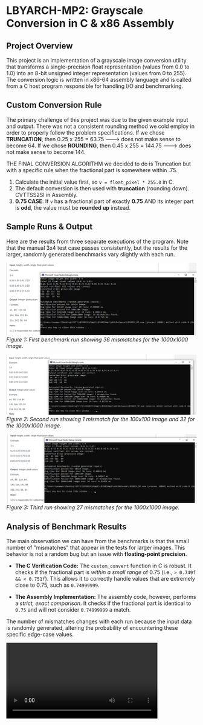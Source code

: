 # LBYARCH-MP2: Grayscale Conversion in C & x86 Assembly

## Project Overview

This project is an implementation of a grayscale image conversion utility that transforms a single-precision float representation (values from 0.0 to 1.0) into an 8-bit unsigned integer representation (values from 0 to 255). The conversion logic is written in x86-64 assembly language and is called from a C host program responsible for handling I/O and benchmarking.

## Custom Conversion Rule

The primary challenge of this project was due to the given example input and output.
There was not a consistent rounding method we cold employ in order to properly follow the problem specifications.
If we chose **TRUNCATION**, then 0.25 x 255 = 63.75 ---> does not make sense to become 64.
If we chose **ROUNDING**, then 0.45 x 255 = 144.75 ---> does not make sense to become 144.

THE FINAL CONVERSION ALGORITHM we decided to do is Truncation but with a specific rule when the fractional part is somewhere within .75.

1.  Calculate the initial value first, so `v = float_pixel * 255.0` in C.
2.  The default conversion is then used with **truncation** (rounding down). CVTTSS2SI in Assembly.
3.  **0.75 CASE**: If `v` has a fractional part of exactly **0.75** AND its integer part is **odd**, the value must be **rounded up** instead.

## Sample Runs & Output

Here are the results from three separate executions of the program. Note that the manual 3x4 test case passes consistently, but the results for the larger, randomly generated benchmarks vary slightly with each run.

![Sample Run 1](Result1.png)
_Figure 1: First benchmark run showing 36 mismatches for the 1000x1000 image._

![Sample Run 2](Result2.png)
_Figure 2: Second run showing 1 mismatch for the 100x100 image and 32 for the 1000x1000 image._

![Sample Run 3](Result3.png)
_Figure 3: Third run showing 27 mismatches for the 1000x1000 image._

## Analysis of Benchmark Results

The main observation we can have from the benchmarks is that the small number of "mismatches" that appear in the tests for larger images. This behavior is not a random bug but an issue with **floating-point precision**.

* **The C Verification Code:** The `custom_convert` function in C is robust. It checks if the fractional part is *within a small range* of 0.75 (i.e., `> 0.749f && < 0.751f`). This allows it to correctly handle values that are extremely close to 0.75, such as `0.74999999`.

* **The Assembly Implementation:** The assembly code, however, performs a *strict, exact comparison*. It checks if the fractional part is identical to `0.75` and will not consider `0.74999999` a match.

The number of mismatches changes with each run because the input data is randomly generated, altering the probability of encountering these specific edge-case values.

<video width="400" controls>
  <source src="LBYARCH.mkv" type="video/mkv">
  Your browser does not support the video tag.
</video>
